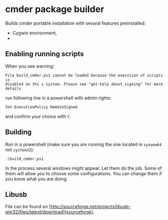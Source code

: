 cmder package builder
===

Builds cmder portable installation with sevaral features preinstalled:

 * Cygwin environment,
 *

Enabling running scripts
---

When you see warning:

    File build_cmder.ps1 cannot be loaded because the execution of scripts is
    disabled on thi s system. Please see "get-help about_signing" for more
    details

run following line in a powershell with admin rights:

    Set-ExecutionPolicy RemoteSigned

and confirm your choice with `Y`.

Building
---

Run in a powershell (make sure you are running the one located in `syswow64` not
`system32`):

    .\build_cmder.ps1

In the process several windows might appear. Let them do the job. Some of them
will allow you to choose some configurations. You can change them if you know
what you are doing.

Libusb
---

File can be found on [http://sourceforge.net/projects/libusb-win32/files/latest/download](sourceforge).
